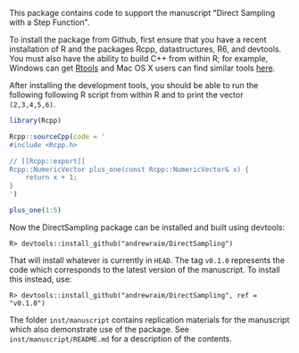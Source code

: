 This package contains code to support the manuscript "Direct Sampling with a
Step Function".

To install the package from Github, first ensure that you have a recent
installation of R and the packages Rcpp, datastructures, R6, and devtools.
You must also have the ability to build C++ from within R; for example, Windows
can get [Rtools](https://cran.r-project.org/bin/windows/Rtools/) and Mac OS X
users can find similar tools
[here](https://cran.r-project.org/bin/macosx/tools/).

After installing the development tools, you should be able to run the following
following R script from within R and to print the vector `(2,3,4,5,6)`.

```r
library(Rcpp)

Rcpp::sourceCpp(code = '
#include <Rcpp.h>

// [[Rcpp::export]]
Rcpp::NumericVector plus_one(const Rcpp::NumericVector& x) {
	return x + 1;
}
')

plus_one(1:5)
```

Now the DirectSampling package can be installed and built using devtools:
```
R> devtools::install_github("andrewraim/DirectSampling")
```
That will install whatever is currently in `HEAD`. The tag `v0.1.0` represents
the code which corresponds to the latest version of the manuscript. To install
this instead, use:
```
R> devtools::install_github("andrewraim/DirectSampling", ref = "v0.1.0")
```

The folder `inst/manuscript` contains replication materials for the manuscript
which also demonstrate use of the package. See `inst/manuscript/README.md` for
a description of the contents.

